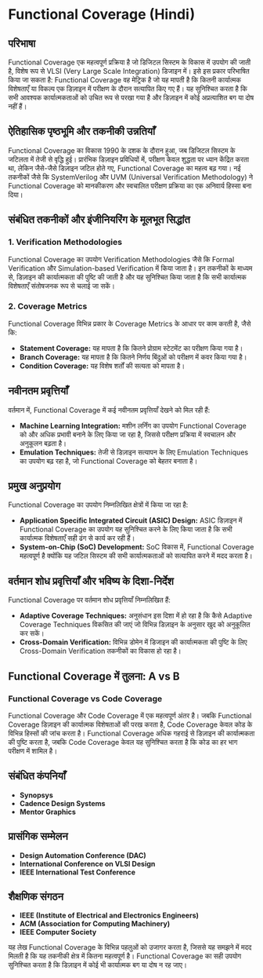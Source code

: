 # Functional Coverage (Hindi)

## परिभाषा

Functional Coverage एक महत्वपूर्ण प्रक्रिया है जो डिजिटल सिस्टम के विकास में उपयोग की जाती है, विशेष रूप से VLSI (Very Large Scale Integration) डिजाइन में। इसे इस प्रकार परिभाषित किया जा सकता है: Functional Coverage वह मेट्रिक है जो यह मापती है कि कितनी कार्यात्मक विशेषताएँ या विकल्प एक डिज़ाइन में परीक्षण के दौरान सत्यापित किए गए हैं। यह सुनिश्चित करता है कि सभी आवश्यक कार्यात्मकताओं को उचित रूप से परखा गया है और डिज़ाइन में कोई अप्रत्याशित बग या दोष नहीं हैं।

## ऐतिहासिक पृष्ठभूमि और तकनीकी उन्नतियाँ

Functional Coverage का विकास 1990 के दशक के दौरान हुआ, जब डिजिटल सिस्टम के जटिलता में तेजी से वृद्धि हुई। प्रारंभिक डिज़ाइन प्रविधियों में, परीक्षण केवल शुद्धता पर ध्यान केंद्रित करता था, लेकिन जैसे-जैसे डिज़ाइन जटिल होते गए, Functional Coverage का महत्व बढ़ गया। नई तकनीकों जैसे कि SystemVerilog और UVM (Universal Verification Methodology) ने Functional Coverage को मानकीकरण और स्वचालित परीक्षण प्रक्रिया का एक अनिवार्य हिस्सा बना दिया।

## संबंधित तकनीकों और इंजीनियरिंग के मूलभूत सिद्धांत

### 1. Verification Methodologies

Functional Coverage का उपयोग Verification Methodologies जैसे कि Formal Verification और Simulation-based Verification में किया जाता है। इन तकनीकों के माध्यम से, डिज़ाइन की कार्यात्मकता की पुष्टि की जाती है और यह सुनिश्चित किया जाता है कि सभी कार्यात्मक विशेषताएँ संतोषजनक रूप से चलाई जा सकें।

### 2. Coverage Metrics

Functional Coverage विभिन्न प्रकार के Coverage Metrics के आधार पर काम करती है, जैसे कि:

- **Statement Coverage:** यह मापता है कि कितने प्रोग्राम स्टेटमेंट का परीक्षण किया गया है।
- **Branch Coverage:** यह मापता है कि कितने निर्णय बिंदुओं को परीक्षण में कवर किया गया है।
- **Condition Coverage:** यह विशेष शर्तों की सत्यता को मापता है।

## नवीनतम प्रवृत्तियाँ

वर्तमान में, Functional Coverage में कई नवीनतम प्रवृत्तियाँ देखने को मिल रही हैं:

- **Machine Learning Integration:** मशीन लर्निंग का उपयोग Functional Coverage को और अधिक प्रभावी बनाने के लिए किया जा रहा है, जिससे परीक्षण प्रक्रिया में स्वचालन और अनुकूलन बढ़ता है।
- **Emulation Techniques:** तेजी से डिज़ाइन सत्यापन के लिए Emulation Techniques का उपयोग बढ़ रहा है, जो Functional Coverage को बेहतर बनाता है।

## प्रमुख अनुप्रयोग

Functional Coverage का उपयोग निम्नलिखित क्षेत्रों में किया जा रहा है:

- **Application Specific Integrated Circuit (ASIC) Design:** ASIC डिज़ाइन में Functional Coverage का उपयोग यह सुनिश्चित करने के लिए किया जाता है कि सभी कार्यात्मक विशेषताएँ सही ढंग से कार्य कर रही हैं।
- **System-on-Chip (SoC) Development:** SoC विकास में, Functional Coverage महत्वपूर्ण है क्योंकि यह जटिल सिस्टम की सभी कार्यात्मकताओं को सत्यापित करने में मदद करता है।

## वर्तमान शोध प्रवृत्तियाँ और भविष्य के दिशा-निर्देश

Functional Coverage पर वर्तमान शोध प्रवृत्तियाँ निम्नलिखित हैं:

- **Adaptive Coverage Techniques:** अनुसंधान इस दिशा में हो रहा है कि कैसे Adaptive Coverage Techniques विकसित की जाएं जो विभिन्न डिज़ाइन के अनुसार खुद को अनुकूलित कर सकें।
- **Cross-Domain Verification:** विभिन्न डोमेन में डिजाइन की कार्यात्मकता की पुष्टि के लिए Cross-Domain Verification तकनीकों का विकास हो रहा है।

## Functional Coverage में तुलना: A vs B

### Functional Coverage vs Code Coverage

Functional Coverage और Code Coverage में एक महत्वपूर्ण अंतर है। जबकि Functional Coverage डिज़ाइन की कार्यात्मक विशेषताओं की परख करता है, Code Coverage केवल कोड के विभिन्न हिस्सों की जांच करता है। Functional Coverage अधिक गहराई से डिज़ाइन की कार्यात्मकता की पुष्टि करता है, जबकि Code Coverage केवल यह सुनिश्चित करता है कि कोड का हर भाग परीक्षण में शामिल है।

## संबंधित कंपनियाँ 

- **Synopsys**
- **Cadence Design Systems**
- **Mentor Graphics**

## प्रासंगिक सम्मेलन 

- **Design Automation Conference (DAC)**
- **International Conference on VLSI Design**
- **IEEE International Test Conference**

## शैक्षणिक संगठन 

- **IEEE (Institute of Electrical and Electronics Engineers)**
- **ACM (Association for Computing Machinery)**
- **IEEE Computer Society**

यह लेख Functional Coverage के विभिन्न पहलुओं को उजागर करता है, जिससे यह समझने में मदद मिलती है कि यह तकनीकी क्षेत्र में कितना महत्वपूर्ण है। Functional Coverage का सही उपयोग सुनिश्चित करता है कि डिज़ाइन में कोई भी कार्यात्मक बग या दोष न रह जाए।